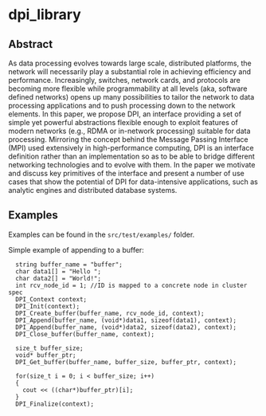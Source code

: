 # dpi_library
## Abstract
As data processing evolves towards large scale, distributed platforms, the network will necessarily play a substantial role in achieving efficiency and performance. Increasingly, switches, network cards, and protocols are becoming more flexible while programmability at all levels (aka, software defined networks) opens up many
possibilities to tailor the network to data processing applications
and to push processing down to the network elements.
In this paper, we propose DPI, an interface providing a set of
simple yet powerful abstractions flexible enough to exploit features
of modern networks (e.g., RDMA or in-network processing) suitable for data processing. Mirroring the concept behind the Message
Passing Interface (MPI) used extensively in high-performance computing, DPI is an interface definition rather than an implementation
so as to be able to bridge different networking technologies and
to evolve with them. In the paper we motivate and discuss key
primitives of the interface and present a number of use cases that
show the potential of DPI for data-intensive applications, such as
analytic engines and distributed database systems.



## Examples
Examples can be found in the `src/test/examples/` folder.

Simple example of appending to a buffer:
```
  string buffer_name = "buffer";
  char data1[] = "Hello ";
  char data2[] = "World!";
  int rcv_node_id = 1; //ID is mapped to a concrete node in cluster spec
  DPI_Context context;
  DPI_Init(context); 
  DPI_Create_buffer(buffer_name, rcv_node_id, context);
  DPI_Append(buffer_name, (void*)data1, sizeof(data1), context);
  DPI_Append(buffer_name, (void*)data2, sizeof(data2), context);
  DPI_Close_buffer(buffer_name, context);

  size_t buffer_size;
  void* buffer_ptr;
  DPI_Get_buffer(buffer_name, buffer_size, buffer_ptr, context);

  for(size_t i = 0; i < buffer_size; i++)
  {
    cout << ((char*)buffer_ptr)[i];
  }
  DPI_Finalize(context);
```
